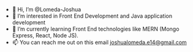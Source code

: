 - 👋 Hi, I’m @Lomeda-Joshua
- 👀 I’m interested in Front End Development and Java application development
- 🌱 I’m currently learning Front End technologies like MERN (Mongo Express, React, Node JS).
- 📫 You can reach me out on this email joshualomeda.e14@gmail.com


